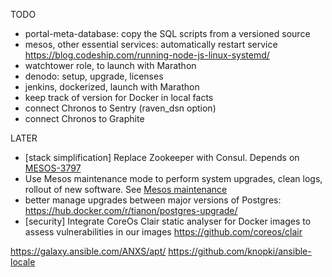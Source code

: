 TODO

* portal-meta-database: copy the SQL scripts from a versioned source
* mesos, other essential services: automatically restart service
  https://blog.codeship.com/running-node-js-linux-systemd/
* watchtower role, to launch with Marathon
* denodo: setup, upgrade, licenses
* jenkins, dockerized, launch with Marathon
* keep track of version for Docker in local facts
* connect Chronos to Sentry (raven_dsn option)
* connect Chronos to Graphite

LATER

* [stack simplification] Replace Zookeeper with Consul. Depends on [MESOS-3797](https://issues.apache.org/jira/browse/MESOS-3797)
* Use Mesos maintenance mode to perform system upgrades, clean logs, rollout of new software. See [Mesos maintenance](http://mesos.apache.org/documentation/latest/maintenance/)
* better manage upgrades between major versions of Postgres: https://hub.docker.com/r/tianon/postgres-upgrade/
* [security] Integrate CoreOs Clair static analyser for Docker images to assess vulnerabilities in our images
 https://github.com/coreos/clair

https://galaxy.ansible.com/ANXS/apt/
https://github.com/knopki/ansible-locale
